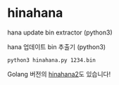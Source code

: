 # hinahana
hana update bin extractor (python3)

hana 업데이트 bin 추출기 (python3)

<pre><code>python3 hinahana.py 1234.bin</code></pre>

Golang 버전의 [hinahana2](https://github.com/ccvv804/hinahana2)도 있습니다!
